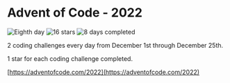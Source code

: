 # Advent of Code - 2022

![Eighth day](https://img.shields.io/badge/day%20-8-blue)
![16 stars](https://img.shields.io/badge/stars%20⭐-16-orange)
![8 days completed](https://img.shields.io/badge/days%20completed-8-purple)

2 coding challenges every day from December 1st through December 25th.

1 star for each coding challenge completed.

[https://adventofcode.com/2022](https://adventofcode.com/2022)

